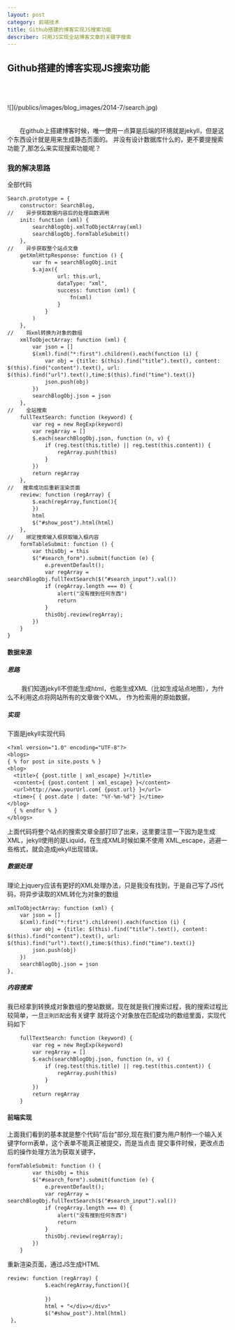 ```yaml
---
layout: post
category: 前端技术
title: Github搭建的博客实现JS搜索功能
describer: 只用JS实现全站博客文章的关键字搜索
---
```

## Github搭建的博客实现JS搜索功能
<br/>
<br/>
<br/>
![](/publics/images/blog_images/2014-7/search.jpg)
<br/>
<br/>
<br/>
&emsp;&emsp;在github上搭建博客时候，唯一使用一点算是后端的环境就是jekyll，但是这个东西设计就是用来生成静态页面的。
并没有设计数据库什么的，更不要提搜索功能了,那怎么来实现搜索功能呢？

### 我的解决思路

全部代码

    Search.prototype = {
        constructor: SearchBlog,
    //    异步获取数据内容后的处理函数调用
        init: function (xml) {
            searchBlogObj.xmlToObjectArray(xml)
            searchBlogObj.formTableSubmit()
        },
    //    异步获取整个站点文章
        getXmlHttpResponse: function () {
            var fn = searchBlogObj.init
            $.ajax({
                    url: this.url,
                    dataType: "xml",
                    success: function (xml) {
                        fn(xml)
                    }
                }
            )
        },
    //    将xml转换为对象的数组
        xmlToObjectArray: function (xml) {
            var json = []
            $(xml).find("*:first").children().each(function (i) {
                var obj = {title: $(this).find("title").text(), content: $(this).find("content").text(), url: $(this).find("url").text(),time:$(this).find("time").text()}
                json.push(obj)
            })
            searchBlogObj.json = json
        },
    //    全站搜索
        fullTextSearch: function (keyword) {
            var reg = new RegExp(keyword)
            var regArray = []
            $.each(searchBlogObj.json, function (n, v) {
                if (reg.test(this.title) || reg.test(this.content)) {
                    regArray.push(this)
                }
            })
            return regArray
        },
    //   搜索成功后重新渲染页面
        review: function (regArray) {
            $.each(regArray,function(){
            })
            html
            $("#show_post").html(html)
        },
    //    绑定搜索输入框获取输入框内容
        formTableSubmit: function () {
            var thisObj = this
            $("#search_form").submit(function (e) {
                e.preventDefault();
                var regArray = searchBlogObj.fullTextSearch($("#search_input").val())
                if (regArray.length === 0) {
                    alert("没有搜到任何东西")
                    return
                }
                thisObj.review(regArray);
            })
        }
    }


#### 数据来源

##### 思路

&emsp;&emsp; 我们知道jekyll不但能生成html，也能生成XML（比如生成站点地图），为什么不利用这点将网站所有的文章做个XML，
作为检索用的原始数据，

##### 实现

下面是jekyll实现代码

    <?xml version="1.0" encoding="UTF-8"?>
    <blogs>
    { % for post in site.posts % }
    <blog>
      <title>{ {post.title | xml_escape} }</title>
      <content>{ {post.content | xml_escape} }</content>
      <url>http://www.yourUrl.com{ {post.url} }</url>
      <time>{ { post.date | date: "%Y-%m-%d"} }</time>
    </blog>
      { % endfor % }
    </blogs>

上面代码将整个站点的搜索文章全部打印了出来，这里要注意一下因为是生成XML，jekyll使用的是Liquid，在生成XML时候如果不使用
XML_escape，逃避一些格式，就会造成jekyll出现错误。

##### 数据处理

理论上jquery应该有更好的XML处理办法，只是我没有找到，于是自己写了JS代码，将异步读取的XML转化为对象的数组

    xmlToObjectArray: function (xml) {
        var json = []
        $(xml).find("*:first").children().each(function (i) {
            var obj = {title: $(this).find("title").text(), content: $(this).find("content").text(), url: $(this).find("url").text(),time:$(this).find("time").text()}
            json.push(obj)
        })
        searchBlogObj.json = json
    },

##### 内容搜索

我已经拿到转换成对象数组的整站数据，现在就是我们搜索过程，我的搜索过程比较简单，一旦`正則匹配`出有关键字
就将这个对象放在匹配成功的数组里面，实现代码如下

        fullTextSearch: function (keyword) {
            var reg = new RegExp(keyword)
            var regArray = []
            $.each(searchBlogObj.json, function (n, v) {
                if (reg.test(this.title) || reg.test(this.content)) {
                    regArray.push(this)
                }
            })
            return regArray
        }

#### 前端实现

上面我们看到的基本就是整个代码"后台"部分,现在我们要为用户制作一个输入关键字form表单，这个表单不能真正被提交，而是当点击
提交事件时候，更改点击后的操作处理方法为获取关键字，

    formTableSubmit: function () {
            var thisObj = this
            $("#search_form").submit(function (e) {
                e.preventDefault();
                var regArray = searchBlogObj.fullTextSearch($("#search_input").val())
                if (regArray.length === 0) {
                    alert("没有搜到任何东西")
                    return
                }
                thisObj.review(regArray);
            })
        }

重新渲染页面，通过JS生成HTML

    review: function (regArray) {
                $.each(regArray,function(){

                })
                html + "</div></div>"
                $("#show_post").html(html)
     },

